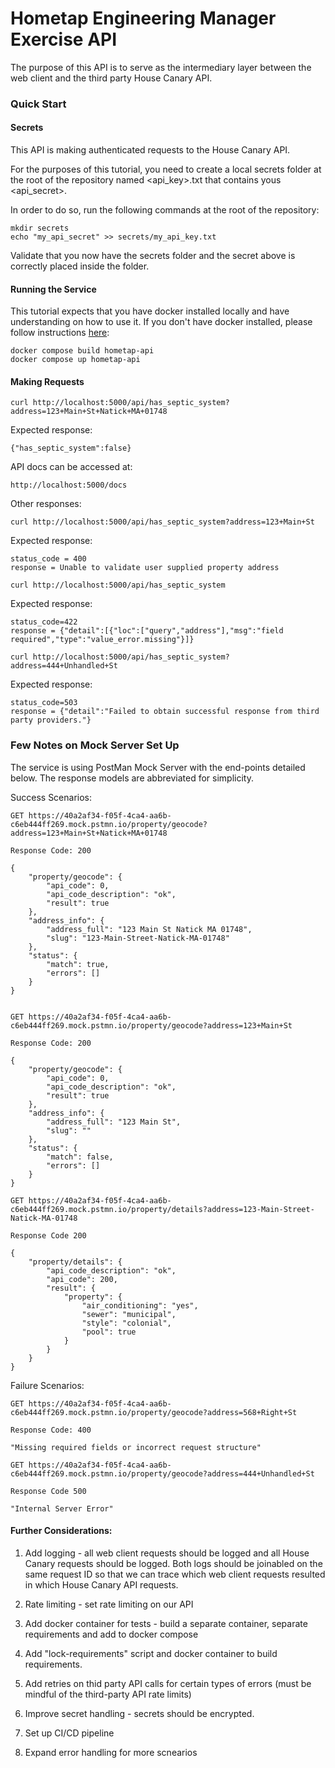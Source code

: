 # Hometap Engineering Manager Exercise API 

The purpose of this API is to serve as the intermediary layer between the web client and the third party House Canary API. 


### Quick Start 

#### Secrets
This API is making authenticated requests to the House Canary API. 

For the purposes of this tutorial, you need to create a local secrets folder at the root
of the repository named <api_key>.txt that contains yous <api_secret>.

In order to do so, run the following commands at the root of the repository:

```
mkdir secrets
echo "my_api_secret" >> secrets/my_api_key.txt
```

Validate that you now have the secrets folder and the secret above is correctly placed inside the folder. 

#### Running the Service

This tutorial expects that you have docker installed locally and have understanding on how to use it. If you don't have docker installed, please follow instructions [here](https://docs.docker.com/engine/install): 

```
docker compose build hometap-api
docker compose up hometap-api
```

#### Making Requests

```
curl http://localhost:5000/api/has_septic_system?address=123+Main+St+Natick+MA+01748
```

Expected response:

```
{"has_septic_system":false}
```

API docs can be accessed at:

```
http://localhost:5000/docs
```

Other responses:

```
curl http://localhost:5000/api/has_septic_system?address=123+Main+St
```

Expected response:

```
status_code = 400
response = Unable to validate user supplied property address
```

```
curl http://localhost:5000/api/has_septic_system
```
Expected response:

```
status_code=422
response = {"detail":[{"loc":["query","address"],"msg":"field required","type":"value_error.missing"}]}
```

```
curl http://localhost:5000/api/has_septic_system?address=444+Unhandled+St
```
Expected response:

```
status_code=503
response = {"detail":"Failed to obtain successful response from third party providers."}
```

### Few Notes on Mock Server Set Up

The service is using PostMan Mock Server with the end-points detailed below. The response models are abbreviated for simplicity. 

Success Scenarios:

```
GET https://40a2af34-f05f-4ca4-aa6b-c6eb444ff269.mock.pstmn.io/property/geocode?address=123+Main+St+Natick+MA+01748

Response Code: 200

{
    "property/geocode": {
        "api_code": 0,
        "api_code_description": "ok",
        "result": true
    },
    "address_info": {
        "address_full": "123 Main St Natick MA 01748",
        "slug": "123-Main-Street-Natick-MA-01748"
    },
    "status": {
        "match": true,
        "errors": []
    }
}


GET https://40a2af34-f05f-4ca4-aa6b-c6eb444ff269.mock.pstmn.io/property/geocode?address=123+Main+St

Response Code: 200

{
    "property/geocode": {
        "api_code": 0,
        "api_code_description": "ok",
        "result": true
    },
    "address_info": {
        "address_full": "123 Main St",
        "slug": ""
    },
    "status": {
        "match": false,
        "errors": []
    }
}

GET https://40a2af34-f05f-4ca4-aa6b-c6eb444ff269.mock.pstmn.io/property/details?address=123-Main-Street-Natick-MA-01748

Response Code 200

{
    "property/details": {
        "api_code_description": "ok",
        "api_code": 200,
        "result": {
            "property": {
                "air_conditioning": "yes",
                "sewer": "municipal",
                "style": "colonial",
                "pool": true
            }
        }
    }
}
```

Failure Scenarios:

```
GET https://40a2af34-f05f-4ca4-aa6b-c6eb444ff269.mock.pstmn.io/property/geocode?address=568+Right+St

Response Code: 400

"Missing required fields or incorrect request structure"

GET https://40a2af34-f05f-4ca4-aa6b-c6eb444ff269.mock.pstmn.io/property/geocode?address=444+Unhandled+St

Response Code 500

"Internal Server Error"

```

#### Further Considerations: 

1. Add logging - all web client requests should be logged and all House Canary requests should be logged. Both logs should 
be joinabled on the same request ID so that we can trace which web client requests resulted in which House Canary API requests. 

2. Rate limiting - set rate limiting on our API

3. Add docker container for tests - build a separate container, separate requirements and add to docker compose

4. Add "lock-requirements" script and docker container to build requirements. 

5. Add retries on thid party API calls for certain types of errors (must be mindful of the third-party API rate limits)

6. Improve secret handling - secrets should be encrypted. 

7. Set up CI/CD pipeline

8. Expand error handling for more scnearios

